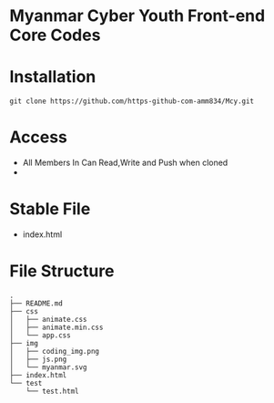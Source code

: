 # Myanmar Cyber Youth Front-end Core Codes

# Installation

```
git clone https://github.com/https-github-com-amm834/Mcy.git

```
# Access
- All Members In Can Read,Write and Push when cloned
- 

# Stable File
- index.html

# File Structure

```
.
├── README.md
├── css
│   ├── animate.css
│   ├── animate.min.css
│   └── app.css
├── img
│   ├── coding_img.png
│   ├── js.png
│   └── myanmar.svg
├── index.html
└── test
    └── test.html
```
